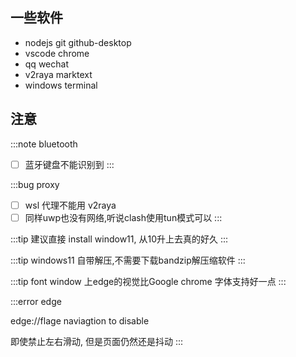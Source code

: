 ## 一些软件

* nodejs  git github-desktop
* vscode chrome
* qq wechat 
* v2raya marktext  
* windows terminal

## 注意

:::note bluetooth
- [ ] 蓝牙键盘不能识别到
:::

:::bug proxy
- [ ] wsl 代理不能用 v2raya
- [ ] 同样uwp也没有网络,听说clash使用tun模式可以
:::

:::tip
建议直接 install window11, 从10升上去真的好久
:::

:::tip
windows11 自带解压,不需要下载bandzip解压缩软件
:::

:::tip font
window 上edge的视觉比Google chrome 字体支持好一点
:::

:::error edge

edge://flage naviagtion to disable

即使禁止左右滑动, 但是页面仍然还是抖动
:::